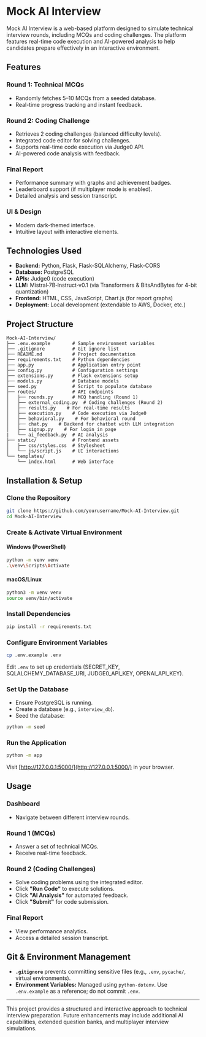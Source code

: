 # Mock AI Interview

Mock AI Interview is a web-based platform designed to simulate technical interview rounds, including MCQs and coding challenges. The platform features real-time code execution and AI-powered analysis to help candidates prepare effectively in an interactive environment.

## Features

### Round 1: Technical MCQs
- Randomly fetches 5–10 MCQs from a seeded database.
- Real-time progress tracking and instant feedback.

### Round 2: Coding Challenge
- Retrieves 2 coding challenges (balanced difficulty levels).
- Integrated code editor for solving challenges.
- Supports real-time code execution via Judge0 API.
- AI-powered code analysis with feedback.

### Final Report
- Performance summary with graphs and achievement badges.
- Leaderboard support (if multiplayer mode is enabled).
- Detailed analysis and session transcript.

### UI & Design
- Modern dark-themed interface.
- Intuitive layout with interactive elements.

## Technologies Used

- **Backend:** Python, Flask, Flask-SQLAlchemy, Flask-CORS
- **Database:** PostgreSQL
- **APIs:** Judge0 (code execution)
- **LLM:** Mistral‑7B‑Instruct‑v0.1 (via Transformers & BitsAndBytes for 4-bit quantization)
- **Frontend:** HTML, CSS, JavaScript, Chart.js (for report graphs)
- **Deployment:** Local development (extendable to AWS, Docker, etc.)

## Project Structure

```
Mock-AI-Interview/
├── .env.example        # Sample environment variables
├── .gitignore          # Git ignore list
├── README.md           # Project documentation
├── requirements.txt    # Python dependencies
├── app.py              # Application entry point
├── config.py           # Configuration settings
├── extensions.py       # Flask extensions setup
├── models.py           # Database models
├── seed.py             # Script to populate database
├── routes/             # API endpoints
│   ├── rounds.py       # MCQ handling (Round 1)
│   ├── external_coding.py  # Coding challenges (Round 2)
│   ├── results.py    # For real-time results
│   ├── execution.py    # Code execution via Judge0
│   ├── behavioral.py    # For behavioral round
│   ├── chat.py    # Backend for chatbot with LLM integration
│   ├── signup.py    # For login in page
|   └── ai_feedback.py  # AI analysis
├── static/             # Frontend assets
│   ├── css/styles.css  # Stylesheet
│   └── js/script.js    # UI interactions
└── templates/
    └── index.html      # Web interface
```

## Installation & Setup

### Clone the Repository
```sh
git clone https://github.com/yourusername/Mock-AI-Interview.git
cd Mock-AI-Interview
```

### Create & Activate Virtual Environment
#### Windows (PowerShell)
```sh
python -m venv venv
.\venv\Scripts\Activate
```
#### macOS/Linux
```sh
python3 -m venv venv
source venv/bin/activate
```

### Install Dependencies
```sh
pip install -r requirements.txt
```

### Configure Environment Variables
```sh
cp .env.example .env
```
Edit `.env` to set up credentials (SECRET_KEY, SQLALCHEMY_DATABASE_URI, JUDGE0_API_KEY, OPENAI_API_KEY).

### Set Up the Database
- Ensure PostgreSQL is running.
- Create a database (e.g., `interview_db`).
- Seed the database:
```sh
python -m seed
```

### Run the Application
```sh
python -m app
```
Visit [http://127.0.0.1:5000/](http://127.0.0.1:5000/) in your browser.

## Usage

### Dashboard
- Navigate between different interview rounds.

### Round 1 (MCQs)
- Answer a set of technical MCQs.
- Receive real-time feedback.

### Round 2 (Coding Challenges)
- Solve coding problems using the integrated editor.
- Click **"Run Code"** to execute solutions.
- Click **"AI Analysis"** for automated feedback.
- Click **"Submit"** for code submission.

### Final Report
- View performance analytics.
- Access a detailed session transcript.

## Git & Environment Management

- **`.gitignore`** prevents committing sensitive files (e.g., `.env`, `pycache/`, virtual environments).
- **Environment Variables:** Managed using `python-dotenv`. Use `.env.example` as a reference; do not commit `.env`.

---
This project provides a structured and interactive approach to technical interview preparation. Future enhancements may include additional AI capabilities, extended question banks, and multiplayer interview simulations.

